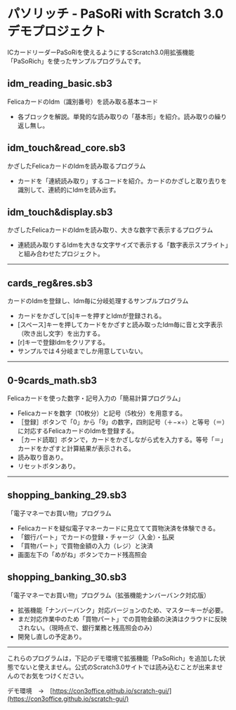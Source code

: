 # パソリッチ - PaSoRi with Scratch 3.0 デモプロジェクト
ICカードリーダーPaSoRiを使えるようにするScratch3.0用拡張機能「PaSoRich」を使ったサンプルプログラムです。

## idm_reading_basic.sb3
FelicaカードのIdm（識別番号）を読み取る基本コード
- 各ブロックを解説。単発的な読み取りの「基本形」を紹介。読み取りの繰り返し無し。

## idm_touch&read_core.sb3
かざしたFelicaカードのIdmを読み取るプログラム
- カードを「連続読み取り」するコードを紹介。カードのかざしと取り去りを識別して、連続的にIdmを読み出す。

## idm_touch&display.sb3
かざしたFelicaカードのIdmを読み取り、大きな数字で表示するプログラム
- 連続読み取りするIdmを大きな文字サイズで表示する「数字表示スプライト」と組み合わせたプロジェクト。

---

## cards_reg&res.sb3
カードのIdmを登録し、Idm毎に分岐処理するサンプルプログラム
- カードをかざして[s]キーを押すとIdmが登録される。
- [スペース]キーを押してカードをかざすと読み取ったIdm毎に音と文字表示（吹き出し文字）を出力する。
- [r]キーで登録Idmをクリアする。
- サンプルでは４分岐までしか用意していない。

---

## 0-9cards_math.sb3
Felicaカードを使った数字・記号入力の「簡易計算プログラム」
- Felicaカードを数字（10枚分）と記号（5枚分）を用意する。
- ［登録］ボタンで「0」から「9」の数字，四則記号（＋−×÷）と等号（＝）に対応するFelicaカードのIdmを登録する。
- ［カード読取］ボタンで，カードをかざしながら式を入力する。等号「＝」カードをかざすと計算結果が表示される。
- 読み取り音あり。
- リセットボタンあり。

---

## shopping_banking_29.sb3
「電子マネーでお買い物」プログラム
- Felicaカードを疑似電子マネーカードに見立てて買物決済を体験できる。
- 「銀行パート」でカードの登録・チャージ（入金）・払戻
- 「買物パート」で買物金額の入力（レジ）と決済
- 画面左下の「めがね」ボタンでカード残高照会


## shopping_banking_30.sb3
「電子マネーでお買い物」プログラム（拡張機能ナンバーバンク対応版）
- 拡張機能「ナンバーバンク」対応バージョンのため、マスターキーが必要。
- まだ対応作業中のため「買物パート」での買物金額の決済はクラウドに反映されない。（現時点で、銀行業務と残高照会のみ）
- 開発し直しの予定あり。

---

これらのプログラムは，下記のデモ環境で拡張機能「PaSoRich」を追加した状態でないと使えません。公式のScratch3.0サイトでは読み込むことが出来ませんのでお気をつけください。

デモ環境　→　[https://con3office.github.io/scratch-gui/](https://con3office.github.io/scratch-gui/)

